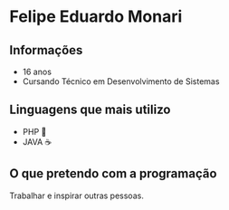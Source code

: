 
# Felipe Eduardo Monari

## Informações
- 16 anos
- Cursando Técnico em Desenvolvimento de Sistemas

## Linguagens que mais utilizo
- PHP 🐘
- JAVA ☕

## O que pretendo com a programação
Trabalhar e inspirar outras pessoas.
